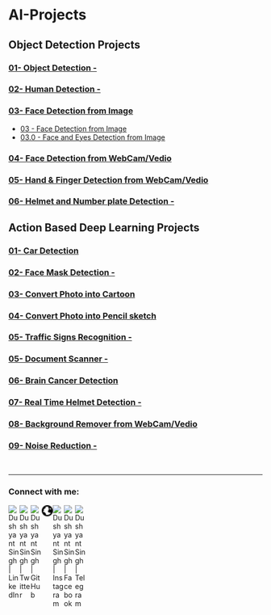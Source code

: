 # AI-Projects

## Object Detection Projects
### [01- Object Detection -](https://github.com/Dushyantsingh-ds/ai-projects/tree/main/Projects/)
### [02- Human Detection -](https://github.com/Dushyantsingh-ds/ai-projects/tree/main/Projects/)
### [03- Face Detection from Image](https://github.com/Dushyantsingh-ds/ai-projects/tree/main/Projects/)
- [03 - Face Detection from Image](https://github.com/Dushyantsingh-ds/ai-projects/tree/main/Projects/Face%20Detection%20from%20Image)
- [03.0 - Face and Eyes Detection from Image](https://github.com/Dushyantsingh-ds/ai-projects/tree/main/Projects/Face%20%26%20Eyes%20Detection%20from%20Image)
### [04- Face Detection from WebCam/Vedio](https://github.com/Dushyantsingh-ds/ai-projects/tree/main/Projects/Face%20Detection%20from%20WebCam)
### [05- Hand & Finger Detection from WebCam/Vedio](https://github.com/Dushyantsingh-ds/ai-projects/tree/main/Projects/Finger%20%26%20Hand%20Tracking)
### [06- Helmet and Number plate Detection -](https://github.com/Dushyantsingh-ds/ai-projects/tree/main/Projects/)

## Action Based Deep Learning Projects
### [01- Car Detection](https://github.com/Dushyantsingh-ds/ai-projects/tree/main/Projects/01-%20Car%20Detection)
### [02- Face Mask Detection -](https://github.com/Dushyantsingh-ds/ai-projects/tree/main/Projects/02-%20Face%20Mask%20Detection)
### [03- Convert Photo into Cartoon ](https://github.com/Dushyantsingh-ds/ai-projects/tree/main/Projects/03-%20Convert%20Photo%20into%20Cartoon)
### [04- Convert Photo into Pencil sketch ](https://github.com/Dushyantsingh-ds/ai-projects/tree/main/Projects/04-%20Convert%20Photo%20into%20Pencil%20sketch)
### [05- Traffic Signs Recognition -](https://github.com/Dushyantsingh-ds/ai-projects/tree/main/Projects/)
### [05- Document Scanner -](https://github.com/Dushyantsingh-ds/ai-projects/tree/main/Projects/)
### [06- Brain Cancer Detection ](https://github.com/Dushyantsingh-ds/ai-projects/tree/main/Projects/06-%20Brain%20Cancer%20Detection)
### [07- Real Time Helmet Detection -](https://github.com/Dushyantsingh-ds/ai-projects/tree/main/Projects/)
### [08- Background Remover from WebCam/Vedio ](https://github.com/Dushyantsingh-ds/ai-projects/tree/main/Projects/Background%20Remover%20from%20WebCamVedio)
### [09- Noise Reduction -](https://github.com/Dushyantsingh-ds/ai-projects/tree/main/Projects/Noise%20Reduction)

<br/>
<hr/>


### Connect with me:

[<img align="left" alt="Dushyant Singh | LinkedIn" width="22px" src="https://cdn.jsdelivr.net/npm/simple-icons@v3/icons/linkedin.svg" />][linkedin]
[<img align="left" alt="Dushyant Singh | Twitter" width="22px" src="https://cdn.jsdelivr.net/npm/simple-icons@v3/icons/twitter.svg" />][twitter]
[<img align="left" alt="Dushyant Singh | GitHub" width="22px" src="https://cdn.jsdelivr.net/npm/simple-icons@v3/icons/medium.svg" />][github]
[<img align="left" alt="Dushyant Singh | Medium" width="22px" src="https://raw.githubusercontent.com/iconic/open-iconic/master/svg/globe.svg" />][medium]
[<img align="left" alt="Dushyant Singh | Instagram" width="22px" src="https://cdn.jsdelivr.net/npm/simple-icons@v3/icons/instagram.svg" />][instagram]
[<img align="left" alt="Dushyant Singh | Facebook" width="22px" src="https://cdn.jsdelivr.net/npm/simple-icons@v3/icons/facebook.svg" />][facebook]
[<img align="left" alt="Dushyant Singh | Telegram" width="22px" src="https://cdn.jsdelivr.net/npm/simple-icons@v3/icons/telegram.svg" />][telegram]

<br />

[medium]: https://dushyantsingh-ds.medium.com/
[linkedin]: https://linkedin.com/in/dushyantsingh-ds/
[instagram]: https://www.instagram.com/dushyantsingh.ds/
[twitter]: https://twitter.com/dushyantsingh_d
[facebook]: https://www.facebook.com/dushyantsingh.india
[github]: https://github.com/Dushyantsingh-ds
[telegram]: https://t.me/dushyantsingh_d
